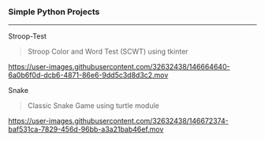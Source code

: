 ### Simple Python Projects 
---
Stroop-Test
> Stroop Color and Word Test (SCWT) using tkinter

https://user-images.githubusercontent.com/32632438/146664640-6a0b6f0d-dcb6-4871-86e6-9dd5c3d8d3c2.mov

Snake
> Classic Snake Game using turtle module 

https://user-images.githubusercontent.com/32632438/146672374-baf531ca-7829-456d-96bb-a3a21bab46ef.mov


